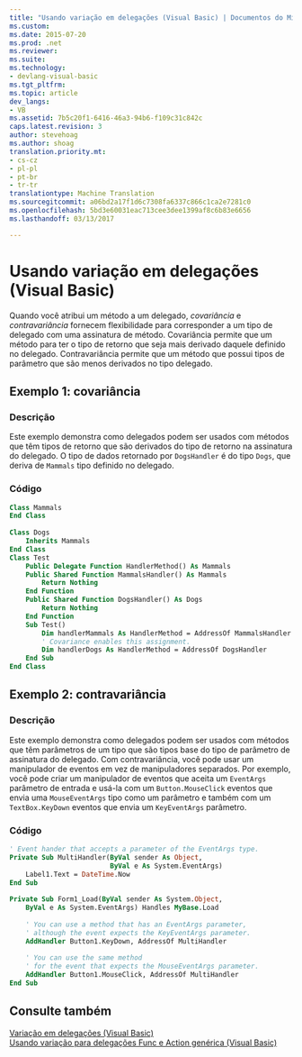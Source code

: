 ```yaml
---
title: "Usando variação em delegações (Visual Basic) | Documentos do Microsoft"
ms.custom: 
ms.date: 2015-07-20
ms.prod: .net
ms.reviewer: 
ms.suite: 
ms.technology:
- devlang-visual-basic
ms.tgt_pltfrm: 
ms.topic: article
dev_langs:
- VB
ms.assetid: 7b5c20f1-6416-46a3-94b6-f109c31c842c
caps.latest.revision: 3
author: stevehoag
ms.author: shoag
translation.priority.mt:
- cs-cz
- pl-pl
- pt-br
- tr-tr
translationtype: Machine Translation
ms.sourcegitcommit: a06bd2a17f1d6c7308fa6337c866c1ca2e7281c0
ms.openlocfilehash: 5bd3e60031eac713cee3dee1399af8c6b83e6656
ms.lasthandoff: 03/13/2017

---
```

# <a name="using-variance-in-delegates-visual-basic"></a>Usando variação em delegações (Visual Basic)
Quando você atribui um método a um delegado, *covariância* e *contravariância* fornecem flexibilidade para corresponder a um tipo de delegado com uma assinatura de método. Covariância permite que um método para ter o tipo de retorno que seja mais derivado daquele definido no delegado. Contravariância permite que um método que possui tipos de parâmetro que são menos derivados no tipo delegado.  
  
## <a name="example-1-covariance"></a>Exemplo 1: covariância  
  
### <a name="description"></a>Descrição  
 Este exemplo demonstra como delegados podem ser usados com métodos que têm tipos de retorno que são derivados do tipo de retorno na assinatura do delegado. O tipo de dados retornado por `DogsHandler` é do tipo `Dogs`, que deriva de `Mammals` tipo definido no delegado.  
  
### <a name="code"></a>Código  
  
```vb  
Class Mammals  
End Class  
  
Class Dogs  
    Inherits Mammals  
End Class  
Class Test  
    Public Delegate Function HandlerMethod() As Mammals  
    Public Shared Function MammalsHandler() As Mammals  
        Return Nothing  
    End Function  
    Public Shared Function DogsHandler() As Dogs  
        Return Nothing  
    End Function  
    Sub Test()  
        Dim handlerMammals As HandlerMethod = AddressOf MammalsHandler  
        ' Covariance enables this assignment.  
        Dim handlerDogs As HandlerMethod = AddressOf DogsHandler  
    End Sub  
End Class  
```  
  
## <a name="example-2-contravariance"></a>Exemplo 2: contravariância  
  
### <a name="description"></a>Descrição  
 Este exemplo demonstra como delegados podem ser usados com métodos que têm parâmetros de um tipo que são tipos base do tipo de parâmetro de assinatura do delegado. Com contravariância, você pode usar um manipulador de eventos em vez de manipuladores separados. Por exemplo, você pode criar um manipulador de eventos que aceita um `EventArgs` parâmetro de entrada e usá-la com um `Button.MouseClick` eventos que envia uma `MouseEventArgs` tipo como um parâmetro e também com um `TextBox.KeyDown` eventos que envia um `KeyEventArgs` parâmetro.  
  
### <a name="code"></a>Código  
  
```vb  
' Event hander that accepts a parameter of the EventArgs type.  
Private Sub MultiHandler(ByVal sender As Object,  
                         ByVal e As System.EventArgs)  
    Label1.Text = DateTime.Now  
End Sub  
  
Private Sub Form1_Load(ByVal sender As System.Object,  
    ByVal e As System.EventArgs) Handles MyBase.Load  
  
    ' You can use a method that has an EventArgs parameter,  
    ' although the event expects the KeyEventArgs parameter.  
    AddHandler Button1.KeyDown, AddressOf MultiHandler  
  
    ' You can use the same method   
    ' for the event that expects the MouseEventArgs parameter.  
    AddHandler Button1.MouseClick, AddressOf MultiHandler  
End Sub  
```  
  
## <a name="see-also"></a>Consulte também  
 [Variação em delegações (Visual Basic)](../../../../visual-basic/programming-guide/concepts/covariance-contravariance/variance-in-delegates.md)   
 [Usando variação para delegações Func e Action genérica (Visual Basic)](../../../../visual-basic/programming-guide/concepts/covariance-contravariance/using-variance-for-func-and-action-generic-delegates.md)
